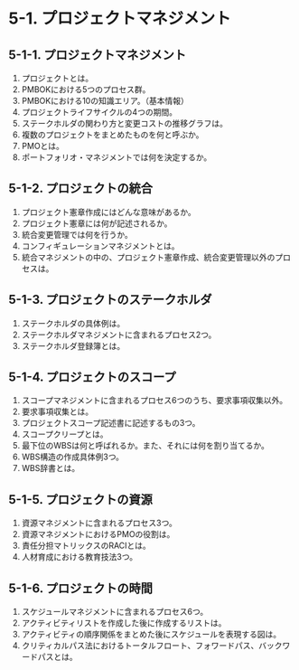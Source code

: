# 5-1. プロジェクトマネジメント

## 5-1-1. プロジェクトマネジメント

1. プロジェクトとは。
2. PMBOKにおける5つのプロセス群。
3. PMBOKにおける10の知識エリア。（基本情報）
4. プロジェクトライフサイクルの4つの期間。
5. ステークホルダの関わり方と変更コストの推移グラフは。
6. 複数のプロジェクトをまとめたものを何と呼ぶか。
7. PMOとは。
8. ポートフォリオ・マネジメントでは何を決定するか。

## 5-1-2. プロジェクトの統合

1. プロジェクト憲章作成にはどんな意味があるか。
2. プロジェクト憲章には何が記述されるか。
3. 統合変更管理では何を行うか。
4. コンフィギュレーションマネジメントとは。
5. 統合マネジメントの中の、プロジェクト憲章作成、統合変更管理以外のプロセスは。

## 5-1-3. プロジェクトのステークホルダ

1. ステークホルダの具体例は。
2. ステークホルダマネジメントに含まれるプロセス2つ。
3. ステークホルダ登録簿とは。

## 5-1-4. プロジェクトのスコープ

1. スコープマネジメントに含まれるプロセス6つのうち、要求事項収集以外。
2. 要求事項収集とは。
3. プロジェクトスコープ記述書に記述するもの3つ。
4. スコープクリープとは。
5. 最下位のWBSは何と呼ばれるか。また、それには何を割り当てるか。
6. WBS構造の作成具体例3つ。
7. WBS辞書とは。

## 5-1-5. プロジェクトの資源

1. 資源マネジメントに含まれるプロセス3つ。
2. 資源マネジメントにおけるPMOの役割は。
3. 責任分担マトリックスのRACIとは。
4. 人材育成における教育技法3つ。

## 5-1-6. プロジェクトの時間

1. スケジュールマネジメントに含まれるプロセス6つ。
2. アクティビティリストを作成した後に作成するリストは。
3. アクティビティの順序関係をまとめた後にスケジュールを表現する図は。
4. クリティカルパス法におけるトータルフロート、フォワードパス、バックワードパスとは。